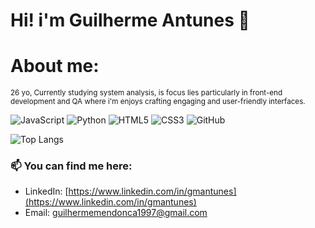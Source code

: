 # Hi! i'm Guilherme Antunes 👋 
 
# About me:

 <small>  26 yo, Currently studying system analysis, is focus lies particularly in front-end development and QA where i'm enjoys crafting engaging and user-friendly interfaces.</small>

![JavaScript](https://img.shields.io/badge/-JavaScript-black?style=flat-square&logo=javascript)
![Python](https://img.shields.io/badge/-Python-black?style=flat-square&logo=python)
![HTML5](https://img.shields.io/badge/-HTML5-black?style=flat-square&logo=html5)
![CSS3](https://img.shields.io/badge/-CSS3-black?style=flat-square&logo=css3)
![GitHub](https://img.shields.io/badge/-GitHub-black?style=flat-square&logo=github)



![Top Langs](https://github-readme-stats.vercel.app/api/top-langs/?username=gantuunes&layout=compact&theme=radical)



### 📫 You can find me here:

- LinkedIn: [https://www.linkedin.com/in/gmantunes](https://www.linkedin.com/in/gmantunes)
- Email: guilhermemendonca1997@gmail.com
